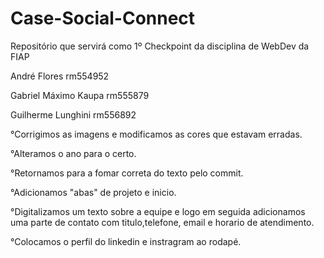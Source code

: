 # Case-Social-Connect
Repositório que servirá como 1º Checkpoint da disciplina de WebDev da FIAP



André Flores rm554952



Gabriel Máximo Kaupa rm555879



Guilherme Lunghini rm556892



°Corrigimos as imagens e modificamos as cores que estavam erradas.


°Alteramos o ano para o certo.


°Retornamos para a fomar correta do texto pelo commit.


°Adicionamos "abas" de projeto e inicio.


°Digitalizamos um texto sobre a equipe e logo em seguida adicionamos uma parte de contato com titulo,telefone, email e horario de atendimento.


°Colocamos o perfil do linkedin e instragram ao rodapé.
